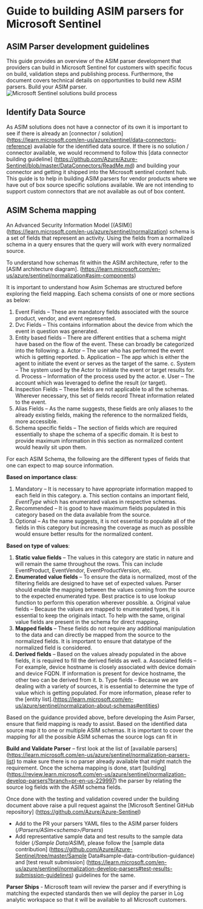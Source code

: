 # Guide to building ASIM parsers for Microsoft Sentinel 

## ASIM Parser development guidelines 
This guide provides an overview of the ASIM parser development that providers can build in Microsoft Sentinel for customers with specific focus on build, validation steps and publishing process. Furthermore, the document covers technical details on opportunities to build new ASIM parsers.
Build your ASIM parser. 
![Microsoft Sentinel solutions build process](https://github.com/Azure/Azure-Sentinel/blob/master/Solutions/Images/ASIM_parser.png)

	
## Identify Data Source 

As ASIM solutions does not have a connector of its own it is important to see if there is already an [connector / solution] (https://learn.microsoft.com/en-us/azure/sentinel/data-connectors-reference) available for the identified data source. If there is no solution / connector available, we would recommend to follow this [data connector building guideline] (https://github.com/Azure/Azure-Sentinel/blob/master/DataConnectors/ReadMe.md) and building your connector and getting it shipped into the Microsoft sentinel content hub. This guide is to help in building ASIM parsers for vendor products where we have out of box source specific solutions available. We are not intending to support custom connectors that are not available as out of box content.
  
## ASIM Schema mapping 

An Advanced Security Information Model [(ASIM)] (https://learn.microsoft.com/en-us/azure/sentinel/normalization) schema is a set of fields that represent an activity. Using the fields from a normalized schema in a query ensures that the query will work with every normalized source.
	
To understand how schemas fit within the ASIM architecture, refer to the [ASIM architecture diagram]. (https://learn.microsoft.com/en-us/azure/sentinel/normalization#asim-components)
 
It is important to understand how Asim Schemas are structured before exploring the field mapping. Each schema consists of one or more sections as below:

1.	Event Fields – These are mandatory fields associated with the source product, vendor, and event represented.
2.	Dvc Fields – This contains information about the device from which the event in question was generated.
3.	Entity based fields – There are different entities that a schema might have based on the flow of the event. These can broadly be categorized into the following:
	a.	Actor – The user who has performed the event which is getting reported.
	b.	Application – The app which is either the agent to initiate the event or serves as the target of the same.
	c.	System – The system used by the Actor to initiate the event or target results for.
	d.	Process – Information of the process used by the actor.
	e.	User – The account which was leveraged to define the result (or target).
4.	Inspection Fields – These fields are not applicable to all the schemas. Wherever necessary, this set of fields record Threat information related to the event.
5.	Alias Fields – As the name suggests, these fields are only aliases to the already existing fields, making the reference to the normalized fields, more accessible.
6.	Schema specific fields – The section of fields which are required essentially to shape the schema of a specific domain. It is best to provide maximum information in this    	section  as normalized content would heavily sit upon them.

For each ASIM Schema, the following are the different types of fields that one can expect to map source information.

**Based on importance class**:
1.	Mandatory – It is necessary to have appropriate information mapped to each field in this category. 
	a.	This section contains an important field, *EventType* which has enumerated values in respective schemas. 
2.	Recommended – It is good to have maximum fields populated in this category based on the data available from the source.
3.	Optional – As the name suggests, it is not essential to populate all of the fields in this category but increasing the coverage as much as possible would ensure better results for the normalized content.

**Based on type of values**:

1.	**Static value fields** – The values in this category are static in nature and will remain the same throughout the rows. This can include EventProduct, EventVendor, EventProductVersion, etc.
2.	**Enumerated value fields** – To ensure the data is normalized, most of the filtering fields are designed to have set of expected values. Parser should enable the mapping between the values coming from the source to the expected enumerated type. Best practice is to use lookup function to perform this operation wherever possible.
	a.	Original value fields – Because the values are mapped to enumerated types, it is essential to keep the originals intact. To help with the same, original value fields are present in the schema for direct mapping.
3.	**Mapped fields** – These fields do not require any additional manipulation to the data and can directly be mapped from the source to the normalized fields. It is important to ensure that datatype of the normalized field is considered.
4.	**Derived fields** – Based on the values already populated in the above fields, it is required to fill the derived fields as well. 
	a.	Associated fields – For example, device hostname is closely associated with device domain and device FQDN. If information is present for device hostname, the other two can be derived from it.
	b.	Type fields – Because we are dealing with a variety of sources, it is essential to determine the type of value which is getting populated. For more information, please refer to the [entity list].(https://learn.microsoft.com/en-us/azure/sentinel/normalization-about-schemas#entities)
	
Based on the guidance provided above, before developing the Asim Parser, ensure that field mapping is ready to assist.
Based on the identified data source map it to one or multiple ASIM schemas. It is important to cover the mapping for all the possible ASIM schemas the source logs can fit in

**Build and Validate Parser** – 
first look at the list of [available parsers] (https://learn.microsoft.com/en-us/azure/sentinel/normalization-parsers-list) to make sure there is no parser already available that might match the requirement. 
Once the schema mapping is done, start [building] (https://review.learn.microsoft.com/en-us/azure/sentinel/normalization-develop-parsers?branch=pr-en-us-229997) the parser by relating the source log fields with the ASIM schema fields. 

Once done with the testing and validation covered under the building document above raise a pull request against the  [Microsoft Sentinel GitHub repository] (https://github.com/Azure/Azure-Sentinel)
- Add to the PR your parsers YAML files to the ASIM parser folders (*/Parsers/ASim\<schema>\/Parsers*)
- Add representative sample data and test results to the sample data folder (*/Sample Data/ASIM*), please follow the [sample data contribution] (https://github.com/Azure/Azure-Sentinel/tree/master/Sample Data#sample-data-contribution-guidance) and [test result submission] (https://learn.microsoft.com/en-us/azure/sentinel/normalization-develop-parsers#test-results-submission-guidelines) guidelines for the same.

**Parser Ships** - Microsoft team will review the parser and if everything is matching the expected standards then we will deploy the parser in Log analytic workspace so that it will be available to all Microsoft customers.



